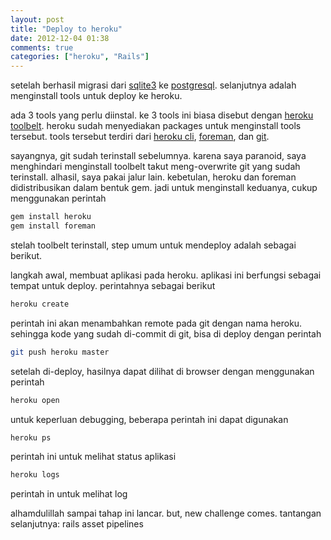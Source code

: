 ```yaml
---
layout: post
title: "Deploy to heroku"
date: 2012-12-04 01:38
comments: true
categories: ["heroku", "Rails"]
---
```


setelah berhasil migrasi dari [sqlite3](http://www.sqlite.org) ke [postgresql](http://www.postgresql.org). selanjutnya adalah menginstall tools untuk deploy ke heroku.

ada 3 tools yang perlu diinstal. ke 3 tools ini biasa disebut dengan [heroku toolbelt](https://toolbelt.heroku.com). heroku sudah menyediakan packages untuk menginstall tools tersebut. tools tersebut terdiri dari [heroku cli](https://github.com/heroku/heroku), [foreman](https://github.com/ddollar/foreman), dan [git](http://git-scm.com).

sayangnya, git sudah terinstall sebelumnya. karena saya paranoid, saya menghindari menginstall toolbelt takut meng-overwrite git yang sudah terinstall. alhasil, saya pakai jalur lain. kebetulan, heroku dan foreman didistribusikan dalam bentuk gem. jadi untuk menginstall keduanya, cukup menggunakan perintah
``` bash 
gem install heroku
gem install foreman
```

stelah toolbelt terinstall, step umum untuk mendeploy adalah sebagai berikut.

langkah awal, membuat aplikasi pada heroku. aplikasi ini berfungsi sebagai tempat untuk deploy. perintahnya sebagai berikut
``` bash
heroku create
```
perintah ini akan menambahkan remote pada git dengan nama heroku. sehingga kode yang sudah di-commit di git, bisa di deploy dengan perintah
``` bash
git push heroku master
```
setelah di-deploy, hasilnya dapat dilihat di browser dengan menggunakan perintah
``` bash
heroku open
```
untuk keperluan debugging, beberapa perintah ini dapat digunakan
``` bash
heroku ps
```
perintah ini untuk melihat status aplikasi
``` bash
heroku logs
```
perintah in untuk melihat log

alhamdulillah sampai tahap ini lancar.
but, new challenge comes.
tantangan selanjutnya: rails asset pipelines
